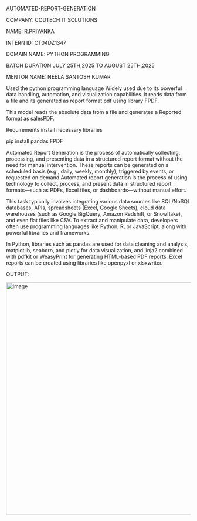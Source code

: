 AUTOMATED-REPORT-GENERATION

COMPANY: CODTECH IT SOLUTIONS

NAME: R.PRIYANKA

INTERN ID: CT04DZ1347

DOMAIN NAME: PYTHON PROGRAMMING

BATCH DURATION:JULY 25TH,2025 TO AUGUST 25TH,2025

MENTOR NAME: NEELA SANTOSH KUMAR

Used the python programming language Widely used due to its powerful data handling, automation, and visualization capabilities. it reads data from a file and its generated as   report format pdf using library FPDF.

This model reads the absolute data from a file and generates a Reported format as salesPDF.

Requirements:install necessary libraries

pip install pandas FPDF

Automated Report Generation is the process of automatically collecting, processing, and presenting data in a structured report format without the need for manual intervention. These reports can be generated on a scheduled basis (e.g., daily, weekly, monthly), triggered by events, or requested on demand.Automated report generation is the process of using technology to collect, process, and present data in structured report formats—such as PDFs, Excel files, or dashboards—without manual effort. 

This task typically involves integrating various data sources like SQL/NoSQL databases, APIs, spreadsheets (Excel, Google Sheets), cloud data warehouses (such as Google BigQuery, Amazon Redshift, or Snowflake), and even flat files like CSV. To extract and manipulate data, developers often use programming languages like Python, R, or JavaScript, along with powerful libraries and frameworks. 

In Python, libraries such as pandas are used for data cleaning and analysis, matplotlib, seaborn, and plotly for data visualization, and jinja2 combined with pdfkit or WeasyPrint for generating HTML-based PDF reports. Excel reports can be created using libraries like openpyxl or xlsxwriter. 

OUTPUT:

<img width="1133" height="632" alt="Image" src="https://github.com/user-attachments/assets/7ef335da-4f86-42de-a592-28139e31b931" />
